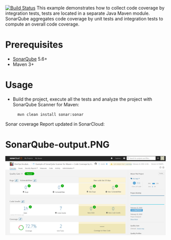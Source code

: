 [![Build Status](https://travis-ci.com/devops-asset/sonarqube.svg?branch=master)](https://travis-ci.com/devops-asset/sonarqube)
This example demonstrates how to collect code coverage by integration tests, tests are located in a separate Java Maven module.
SonarQube aggregates code coverage by unit tests and integration tests to compute an overall code coverage.

Prerequisites
=============
* [SonarQube](http://www.sonarqube.org/downloads/) 5.6+
* Maven 3+

Usage
=====
* Build the project, execute all the tests and analyze the project with SonarQube Scanner for Maven:

        mvn clean install sonar:sonar
        
Sonar coverage Report updated in SonarCloud: 

SonarQube-output.PNG
=====
![alt text](https://github.com/devops-asset/sonarqube/blob/master/SonarQube-output.PNG)
